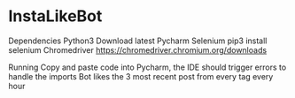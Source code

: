# InstaLikeBot

Dependencies
Python3
Download latest Pycharm
Selenium
pip3 install selenium
Chromedriver
https://chromedriver.chromium.org/downloads

Running
Copy and paste code into Pycharm, the IDE should trigger errors to handle the imports
Bot likes the 3 most recent post from every tag every hour 
